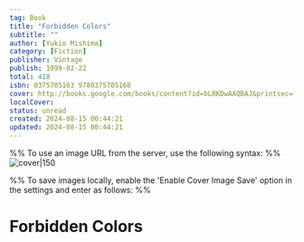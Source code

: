 ```yaml
---
tag: Book
title: "Forbidden Colors"
subtitle: ""
author: [Yukio Mishima]
category: [Fiction]
publisher: Vintage
publish: 1999-02-22
total: 418
isbn: 0375705163 9780375705168
cover: http://books.google.com/books/content?id=bLRKDwAAQBAJ&printsec=frontcover&img=1&zoom=1&edge=curl&source=gbs_api
localCover: 
status: unread
created: 2024-08-15 00:44:21
updated: 2024-08-15 00:44:21
---
```


%% To use an image URL from the server, use the following syntax: %%
![cover|150](http://books.google.com/books/content?id=bLRKDwAAQBAJ&printsec=frontcover&img=1&zoom=1&edge=curl&source=gbs_api)

%% To save images locally, enable the 'Enable Cover Image Save' option in the settings and enter as follows: %%


# Forbidden Colors